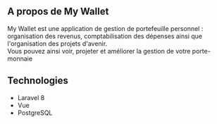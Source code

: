 ## A propos de My Wallet

My Wallet est une application de gestion de portefeuille personnel : organisation des revenus,
comptabilisation des dépenses ainsi que l'organisation des projets d'avenir.<br>
Vous pouvez ainsi voir, projeter et améliorer la gestion de votre porte-monnaie

## Technologies
- Laravel 8
- Vue
- PostgreSQL
